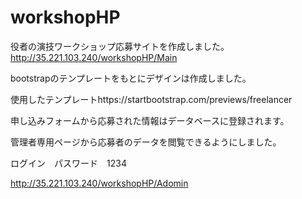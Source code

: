 # workshopHP
 
役者の演技ワークショップ応募サイトを作成しました。
http://35.221.103.240/workshopHP/Main
 
bootstrapのテンプレートをもとにデザインは作成しました。　　

使用したテンプレートhttps://startbootstrap.com/previews/freelancer
　　　
   
申し込みフォームから応募された情報はデータベースに登録されます。
 
管理者専用ページから応募者のデータを閲覧できるようにしました。

ログイン　パスワード　1234

http://35.221.103.240/workshopHP/Adomin
 
